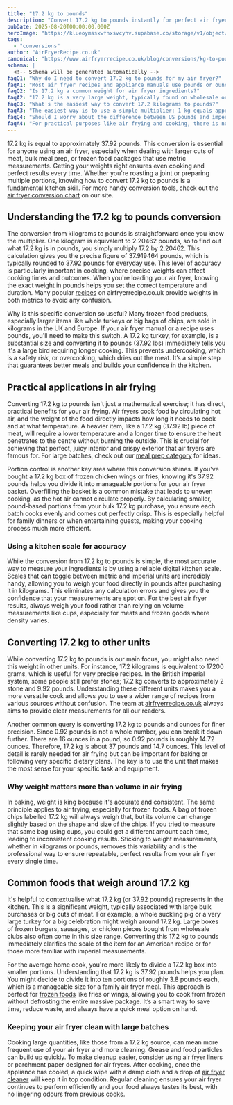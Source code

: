 ```yaml
---
title: "17.2 kg to pounds"
description: "Convert 17.2 kg to pounds instantly for perfect air fryer portions. Get accurate results and handy cooking tips for your next meal."
pubDate: 2025-08-20T00:00:00.000Z
heroImage: "https://klueoymssxwfnxsvcyhv.supabase.co/storage/v1/object/public/Shmucket/17-2-kg-to-pounds.webp"
tags:
  - "conversions"
author: "AirFryerRecipe.co.uk"
canonical: "https://www.airfryerrecipe.co.uk/blog/conversions/kg-to-pounds/17-2-kg-to-pounds"
schema: |
  <!-- Schema will be generated automatically -->
faqQ1: "Why do I need to convert 17.2 kg to pounds for my air fryer?"
faqA1: "Most air fryer recipes and appliance manuals use pounds or ounces for weight measurements, especially those from American brands or websites. If you purchase food in kilograms, like a 17.2 kg frozen product, converting it to pounds (37.92 lbs) allows you to accurately follow cooking times and temperature guidelines. This ensures your food cooks evenly and safely, preventing undercooked or overcooked results."
faqQ2: "Is 17.2 kg a common weight for air fryer ingredients?"
faqA2: "17.2 kg is a very large weight, typically found on wholesale or commercial-sized packaging rather than standard supermarket products. You might encounter it with bulk buys of frozen chips, chicken pieces, or a large turkey for a big event. For home cooking, you'd usually divide a 17.2 kg box into smaller, meal-sized portions of a few pounds each before air frying, to avoid overfilling the basket and ensure proper air circulation."
faqQ3: "What's the easiest way to convert 17.2 kilograms to pounds?"
faqA3: "The easiest way is to use a simple multiplier: 1 kg equals approximately 2.2 pounds. So, for 17.2 kg, you multiply 17.2 by 2.2 to get 37.84 pounds (a close estimate). For more precision, use 2.20462, giving you 37.92 pounds. Even easier, use a digital kitchen scale that has a unit conversion button, allowing you to weigh your food and switch the readout from kg to lbs instantly with perfect accuracy."
faqQ4: "Should I worry about the difference between US pounds and imperial pounds?"
faqA4: "For practical purposes like air frying and cooking, there is no difference between a US pound and an imperial pound; they are the same unit of weight. The pound is legally defined the same in the US customary system and the British imperial system. So, when you convert 17.2 kg to pounds, the result of 37.92 pounds is accurate and applicable whether you're following a recipe from the UK, the US, or anywhere else."
---
```

<p>17.2 kg is equal to approximately 37.92 pounds. This conversion is essential for anyone using an air fryer, especially when dealing with larger cuts of meat, bulk meal prep, or frozen food packages that use metric measurements. Getting your weights right ensures even cooking and perfect results every time. Whether you're roasting a joint or preparing multiple portions, knowing how to convert 17.2 kg to pounds is a fundamental kitchen skill. For more handy conversion tools, check out the <a href="https://www.airfryerrecipe.co.uk/air-fryer-conversion-chart">air fryer conversion chart</a> on our site.</p>

<h2>Understanding the 17.2 kg to pounds conversion</h2>
<p>The conversion from kilograms to pounds is straightforward once you know the multiplier. One kilogram is equivalent to 2.20462 pounds, so to find out what 17.2 kg is in pounds, you simply multiply 17.2 by 2.20462. This calculation gives you the precise figure of 37.919464 pounds, which is typically rounded to 37.92 pounds for everyday use. This level of accuracy is particularly important in cooking, where precise weights can affect cooking times and outcomes. When you're loading your air fryer, knowing the exact weight in pounds helps you set the correct temperature and duration. Many popular <a href="https://www.airfryerrecipe.co.uk/recipes">recipes</a> on airfryerrecipe.co.uk provide weights in both metrics to avoid any confusion.</p>

<p>Why is this specific conversion so useful? Many frozen food products, especially larger items like whole turkeys or big bags of chips, are sold in kilograms in the UK and Europe. If your air fryer manual or a recipe uses pounds, you'll need to make this switch. A 17.2 kg turkey, for example, is a substantial size and converting it to pounds (37.92 lbs) immediately tells you it's a large bird requiring longer cooking. This prevents undercooking, which is a safety risk, or overcooking, which dries out the meat. It’s a simple step that guarantees better meals and builds your confidence in the kitchen.</p>

<h2>Practical applications in air frying</h2>
<p>Converting 17.2 kg to pounds isn't just a mathematical exercise; it has direct, practical benefits for your air frying. Air fryers cook food by circulating hot air, and the weight of the food directly impacts how long it needs to cook and at what temperature. A heavier item, like a 17.2 kg (37.92 lb) piece of meat, will require a lower temperature and a longer time to ensure the heat penetrates to the centre without burning the outside. This is crucial for achieving that perfect, juicy interior and crispy exterior that air fryers are famous for. For large batches, check out our <a href="https://www.airfryerrecipe.co.uk/recipe-category/meal-prep">meal prep category</a> for ideas.</p>

<p>Portion control is another key area where this conversion shines. If you've bought a 17.2 kg box of frozen chicken wings or fries, knowing it's 37.92 pounds helps you divide it into manageable portions for your air fryer basket. Overfilling the basket is a common mistake that leads to uneven cooking, as the hot air cannot circulate properly. By calculating smaller, pound-based portions from your bulk 17.2 kg purchase, you ensure each batch cooks evenly and comes out perfectly crisp. This is especially helpful for family dinners or when entertaining guests, making your cooking process much more efficient.</p>

<h3>Using a kitchen scale for accuracy</h3>
<p>While the conversion from 17.2 kg to pounds is simple, the most accurate way to measure your ingredients is by using a reliable digital kitchen scale. Scales that can toggle between metric and imperial units are incredibly handy, allowing you to weigh your food directly in pounds after purchasing it in kilograms. This eliminates any calculation errors and gives you the confidence that your measurements are spot on. For the best air fryer results, always weigh your food rather than relying on volume measurements like cups, especially for meats and frozen goods where density varies.</p>

<h2>Converting 17.2 kg to other units</h2>
<p>While converting 17.2 kg to pounds is our main focus, you might also need this weight in other units. For instance, 17.2 kilograms is equivalent to 17200 grams, which is useful for very precise recipes. In the British imperial system, some people still prefer stones; 17.2 kg converts to approximately 2 stone and 9.92 pounds. Understanding these different units makes you a more versatile cook and allows you to use a wider range of recipes from various sources without confusion. The team at <a href="https://www.airfryerrecipe.co.uk/">airfryerrecipe.co.uk</a> always aims to provide clear measurements for all our readers.</p>

<p>Another common query is converting 17.2 kg to pounds and ounces for finer precision. Since 0.92 pounds is not a whole number, you can break it down further. There are 16 ounces in a pound, so 0.92 pounds is roughly 14.72 ounces. Therefore, 17.2 kg is about 37 pounds and 14.7 ounces. This level of detail is rarely needed for air frying but can be important for baking or following very specific dietary plans. The key is to use the unit that makes the most sense for your specific task and equipment.</p>

<h3>Why weight matters more than volume in air frying</h3>
<p>In baking, weight is king because it's accurate and consistent. The same principle applies to air frying, especially for frozen foods. A bag of frozen chips labelled 17.2 kg will always weigh that, but its volume can change slightly based on the shape and size of the chips. If you tried to measure that same bag using cups, you could get a different amount each time, leading to inconsistent cooking results. Sticking to weight measurements, whether in kilograms or pounds, removes this variability and is the professional way to ensure repeatable, perfect results from your air fryer every single time.</p>

<h2>Common foods that weigh around 17.2 kg</h2>
<p>It's helpful to contextualise what 17.2 kg (or 37.92 pounds) represents in the kitchen. This is a significant weight, typically associated with large bulk purchases or big cuts of meat. For example, a whole suckling pig or a very large turkey for a big celebration might weigh around 17.2 kg. Large boxes of frozen burgers, sausages, or chicken pieces bought from wholesale clubs also often come in this size range. Converting this 17.2 kg to pounds immediately clarifies the scale of the item for an American recipe or for those more familiar with imperial measurements.</p>

<p>For the average home cook, you're more likely to divide a 17.2 kg box into smaller portions. Understanding that 17.2 kg is 37.92 pounds helps you plan. You might decide to divide it into ten portions of roughly 3.8 pounds each, which is a manageable size for a family air fryer meal. This approach is perfect for <a href="https://www.airfryerrecipe.co.uk/recipe-category/frozen-foods">frozen foods</a> like fries or wings, allowing you to cook from frozen without defrosting the entire massive package. It’s a smart way to save time, reduce waste, and always have a quick meal option on hand.</p>

<h3>Keeping your air fryer clean with large batches</h3>
<p>Cooking large quantities, like those from a 17.2 kg source, can mean more frequent use of your air fryer and more cleaning. Grease and food particles can build up quickly. To make cleanup easier, consider using air fryer liners or parchment paper designed for air fryers. After cooking, once the appliance has cooled, a quick wipe with a damp cloth and a drop of <a href="https://www.airfryerrecipe.co.uk/air-fryer-cleaner">air fryer cleaner</a> will keep it in top condition. Regular cleaning ensures your air fryer continues to perform efficiently and your food always tastes its best, with no lingering odours from previous cooks.</p>
